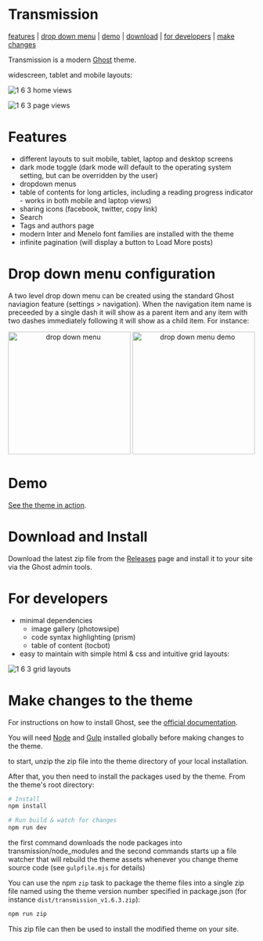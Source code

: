 # Transmission
[features](#features) |
[drop down menu](#drop-down-menu-configuration) |
[demo](#demo) |
[download](#download-and-install) |
[for developers](#for-developers) |
[make changes](#make-changes-to-the-theme)

Transmission is a modern [Ghost](https://ghost.org/) theme.

widescreen, tablet and mobile layouts:

![1 6 3 home views](https://github.com/nickabs/transmission/assets/4947488/78a796b6-c148-4b89-9867-08e90a1072b3)

![1 6 3 page views](https://github.com/nickabs/transmission/assets/4947488/1cfabeb7-40b1-409f-b4db-eedfe4fa5f77)

# Features

- different layouts to suit mobile, tablet, laptop and desktop screens
- dark mode toggle (dark mode will default to the operating system setting, but can be overridden by the user)
- dropdown menus 
- table of contents for long articles, including a reading progress indicator - works in both mobile and laptop views)
- sharing icons (facebook, twitter, copy link)
- Search
- Tags and authors page
- modern Inter and Menelo font families are installed with the theme
- infinite pagination (will display a button to Load More posts)

# Drop down menu configuration
A two level drop down menu can be created using the standard Ghost naviagion feature (settings > navigation).
When the navigation item name is preceeded by a single dash it will show as a parent item and any item with two dashes immediately following it will show as a child item.  For instance:

<div align="center">
    <img height="250" alt="drop down menu" src="https://github.com/nickabs/transmission/assets/4947488/4cefbbd5-284f-45fe-be4c-5db69f95387f">
    <img height="250" alt="drop down menu demo" src="https://github.com/nickabs/transmission/assets/4947488/86f961d5-c2f4-4b3b-be6e-06930f4c1a5e">
</div>

# Demo

[See the theme in action](https://smallworkshop.co.uk).

# Download and Install

Download the latest zip file from the [Releases](https://github.com/nickabs/transmission/releases) page and install it to your site via the Ghost admin tools.

# For developers

- minimal dependencies
    - image gallery (photowsipe)
    - code syntax highlighting (prism)
    - table of content (tocbot)
- easy to maintain with simple html & css and intuitive grid layouts:

![1 6 3 grid layouts](https://github.com/nickabs/transmission/assets/4947488/95f142d7-bfe2-42a7-baea-4e4d9727a3ff)

# Make changes to the theme

For instructions on how to install Ghost, see the [official documentation](https://ghost.org/help/).

You will need [Node](https://nodejs.org/) and [Gulp](https://gulpjs.com) installed globally before making changes to the theme.

to start, unzip the zip file into the theme directory of your local installation.

After that, you then need to install the packages used by the theme.  From the theme's root directory:
```bash
# Install
npm install

# Run build & watch for changes
npm run dev
```
the first command downloads the node packages into transmission/node_modules and the second commands starts up a file watcher that will rebuild the theme assets whenever you change theme source code (see `gulpfile.mjs` for details)

You can use the npm `zip` task to package the theme files into a single zip file named using the theme version number specified in package.json (for instance  `dist/transmission_v1.6.3.zip`):
```bash
npm run zip
```

This zip file can then be used to install the modified theme on your site.

